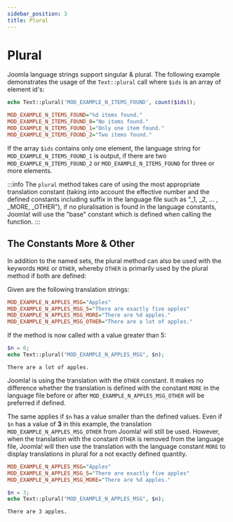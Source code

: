 ```yaml
---
sidebar_position: 3
title: Plural
---
```


Plural
======

Joomla language strings support singular & plural. The following example demonstrates the usage of the `Text::plural`
call where `$ids` is an array of element id's:

```php title="mod_example Template File Plural example"
echo Text::plural('MOD_EXAMPLE_N_ITEMS_FOUND', count($ids));
```

```ini title="MOD_EXAMPLE Language File"
MOD_EXAMPLE_N_ITEMS_FOUND="%d items found."
MOD_EXAMPLE_N_ITEMS_FOUND_0="No items found."
MOD_EXAMPLE_N_ITEMS_FOUND_1="Only one item found."
MOD_EXAMPLE_N_ITEMS_FOUND_2="Two items found."
```

If the array `$ids` contains only one element, the language string for `MOD_EXAMPLE_N_ITEMS_FOUND_1` is output, if
there are two `MOD_EXAMPLE_N_ITEMS_FOUND_2` or `MOD_EXAMPLE_N_ITEMS_FOUND` for three or more elements.

:::info
The `plural` method takes care of using the most appropriate translation constant (taking into account the effective 
number and the defined constants including suffix in the language file such as "_1, _2, ... , _MORE, _OTHER"), if no 
pluralisation is found in the language constants, Joomla! will use the "base" constant which is defined when calling 
the function.
:::

## The Constants More & Other

In addition to the named sets, the plural method can also be used with the keywords `MORE` or `OTHER`, whereby `OTHER` 
is primarily used by the plural method if both are defined:

Given are the following translation strings:

```ini title="MOD_EXAMPLE Language File"
MOD_EXAMPLE_N_APPLES_MSG="Apples"
MOD_EXAMPLE_N_APPLES_MSG_5="There are exactly five apples"
MOD_EXAMPLE_N_APPLES_MSG_MORE="There are %d apples."
MOD_EXAMPLE_N_APPLES_MSG_OTHER="There are a lot of apples."
```

If the method is now called with a value greater than 5:

```php title="Calling the Text::plural Method"
$n = 6;
echo Text::plural("MOD_EXAMPLE_N_APPLES_MSG", $n);
```

```plaintext title="Result if $n is greater than 5"
There are a lot of apples.
```

Joomla! is using the translation with the `OTHER` constant. It makes no difference whether the translation is defined 
with the constant `MORE` in the language file before or after `MOD_EXAMPLE_N_APPLES_MSG_OTHER` will be preferred if 
defined. 

The same applies if `$n` has a value smaller than the defined values. Even if `$n` has a value of **3** in 
this example, the translation `MOD_EXAMPLE_N_APPLES_MSG_OTHER` from Joomla! will still be used. However, when the 
translation with the constant `OTHER` is removed from the language file, Joomla! will then use the translation with 
the language constant `MORE` to display translations in plural for a not exactly defined quantity.

```ini title="MOD_EXAMPLE Language File without OTHER Definition"
MOD_EXAMPLE_N_APPLES_MSG="Apples"
MOD_EXAMPLE_N_APPLES_MSG_5="There are exactly five apples"
MOD_EXAMPLE_N_APPLES_MSG_MORE="There are %d apples."
```

```php title="Calling the Text::plural Method with MORE Constant"
$n = 3;
echo Text::plural("MOD_EXAMPLE_N_APPLES_MSG", $n);
```

```plaintext title="Result if $n is smaller than 5"
There are 3 apples.
```
